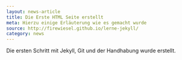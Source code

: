 ```yaml
---
layout: news-article
title: Die Erste HTML Seite erstellt
meta: Hierzu einige Erläuterung wie es gemacht wurde
source: http://firewiesel.github.io/lerne-jekyll/
category: news
---
```


Die ersten Schritt mit Jekyll, Git und der Handhabung wurde erstellt.

